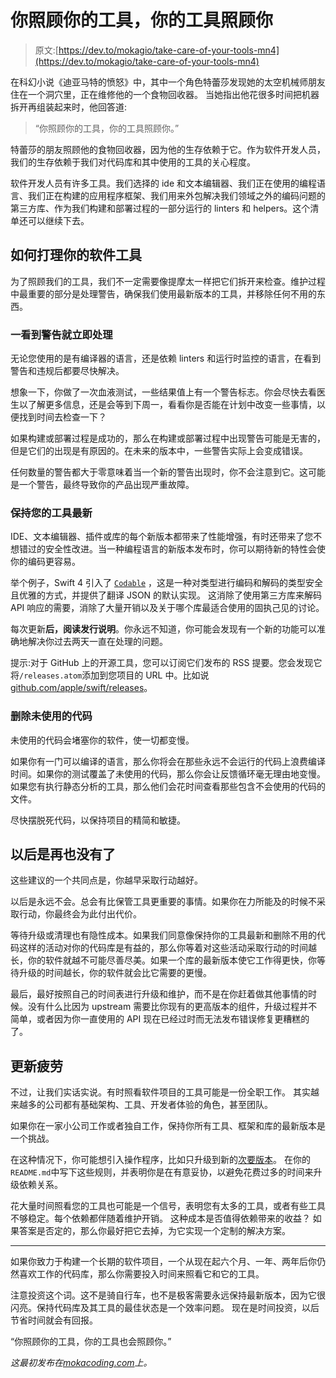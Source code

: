 # 你照顾你的工具，你的工具照顾你

> 原文:[https://dev.to/mokagio/take-care-of-your-tools-mn4](https://dev.to/mokagio/take-care-of-your-tools-mn4)

在科幻小说《迪亚马特的愤怒》中，其中一个角色特蕾莎发现她的太空机械师朋友住在一个洞穴里，正在维修他的一个食物回收器。
当她指出他花很多时间把机器拆开再组装起来时，他回答道:

> “你照顾你的工具，你的工具照顾你。”

特蕾莎的朋友照顾他的食物回收器，因为他的生存依赖于它。作为软件开发人员，我们的生存依赖于我们对代码库和其中使用的工具的关心程度。

软件开发人员有许多工具。我们选择的 ide 和文本编辑器、我们正在使用的编程语言、我们正在构建的应用程序框架、我们用来外包解决我们领域之外的编码问题的第三方库、作为我们构建和部署过程的一部分运行的 linters 和 helpers。这个清单还可以继续下去。

## [](#how-to-take-care-of-your-software-tools)如何打理你的软件工具

为了照顾我们的工具，我们不一定需要像提摩太一样把它们拆开来检查。维护过程中最重要的部分是处理警告，确保我们使用最新版本的工具，并移除任何不用的东西。

### [](#address-warnings-as-soon-as-you-see-them)一看到警告就立即处理

无论您使用的是有编译器的语言，还是依赖 linters 和运行时监控的语言，在看到警告和违规后都要尽快解决。

想象一下，你做了一次血液测试，一些结果值上有一个警告标志。你会尽快去看医生以了解更多信息，还是会等到下周一，看看你是否能在计划中改变一些事情，以便找到时间去检查一下？

如果构建或部署过程是成功的，那么在构建或部署过程中出现警告可能是无害的，但是它们的出现是有原因的。在未来的版本中，一些警告实际上会变成错误。

任何数量的警告都大于零意味着当一个新的警告出现时，你不会注意到它。这可能是一个警告，最终导致你的产品出现严重故障。

### [](#keep-your-tools-up-to-date)保持您的工具最新

IDE、文本编辑器、插件或库的每个新版本都带来了性能增强，有时还带来了您不想错过的安全性改进。当一种编程语言的新版本发布时，你可以期待新的特性会使你的编码更容易。

举个例子，Swift 4 引入了 [`Codable`](https://developer.apple.com/documentation/foundation/archives_and_serialization/encoding_and_decoding_custom_types) ，这是一种对类型进行编码和解码的类型安全且优雅的方式，并提供了翻译 JSON 的默认实现。
这消除了使用第三方库来解码 API 响应的需要，消除了大量开销以及关于哪个库最适合使用的固执己见的讨论。

每次更新**后，阅读发行说明**。你永远不知道，你可能会发现有一个新的功能可以准确地解决你过去两天一直在处理的问题。

提示:对于 GitHub 上的开源工具，您可以订阅它们发布的 RSS 提要。您会发现它将`/releases.atom`添加到您项目的 URL 中。比如说[github.com/apple/swift/releases](https://github.com/apple/swift/releases.atom)。

### [](#remove-unused-code)删除未使用的代码

未使用的代码会堵塞你的软件，使一切都变慢。

如果你有一门可以编译的语言，那么你将会在那些永远不会运行的代码上浪费编译时间。如果你的测试覆盖了未使用的代码，那么你会让反馈循环毫无理由地变慢。
如果您有执行静态分析的工具，那么他们会花时间查看那些包含不会使用的代码的文件。

尽快摆脱死代码，以保持项目的精简和敏捷。

## [](#later-is-never)以后是再也没有了

这些建议的一个共同点是，你越早采取行动越好。

以后是永远不会。总会有比保管工具更重要的事情。如果你在力所能及的时候不采取行动，你最终会为此付出代价。

等待升级或清理也有隐性成本。如果我们同意像保持你的工具最新和删除不用的代码这样的活动对你的代码库是有益的，那么你等着对这些活动采取行动的时间越长，你的软件就越不可能尽善尽美。如果一个库的最新版本使它工作得更快，你等待升级的时间越长，你的软件就会比它需要的更慢。

最后，最好按照自己的时间表进行升级和维护，而不是在你赶着做其他事情的时候。没有什么比因为 upstream 需要比你现有的更高版本的组件，升级过程并不简单，或者因为你一直使用的 API 现在已经过时而无法发布错误修复更糟糕的了。

## [](#update-fatigue)更新疲劳

不过，让我们实话实说。有时照看软件项目的工具可能是一份全职工作。
其实越来越多的公司都有基础架构、工具、开发者体验的角色，甚至团队。

如果你在一家小公司工作或者独自工作，保持你所有工具、框架和库的最新版本是一个挑战。

在这种情况下，你可能想引入操作程序，比如只升级到新的[次要版本](https://semver.org/)。
在你的`README.md`中写下这些规则，并表明你是在有意妥协，以避免花费过多的时间来升级依赖关系。

花大量时间照看您的工具也可能是一个信号，表明您有太多的工具，或者有些工具不够稳定。每个依赖都伴随着维护开销。
这种成本是否值得依赖带来的收益？
如果答案是否定的，那么你最好把它去掉，为它实现一个定制的解决方案。

* * *

如果你致力于构建一个长期的软件项目，一个从现在起六个月、一年、两年后你仍然喜欢工作的代码库，那么你需要投入时间来照看它和它的工具。

注意投资这个词。这不是骑自行车，也不是极客需要永远保持最新版本，因为它很闪亮。保持代码库及其工具的最佳状态是一个效率问题。
现在是时间投资，以后节省时间就会有回报。

“你照顾你的工具，你的工具也会照顾你。”

*这最初发布在[mokacoding.com](https://www.mokacoding.com/blog/take-care-of-your-tools/)上。*
